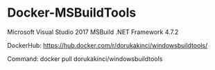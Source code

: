 # Docker-MSBuildTools
Microsoft Visual Studio 2017 MSBuild .NET Framework 4.7.2

DockerHub: https://hub.docker.com/r/dorukakinci/windowsbuildtools/

Command: docker pull dorukakinci/windowsbuildtools